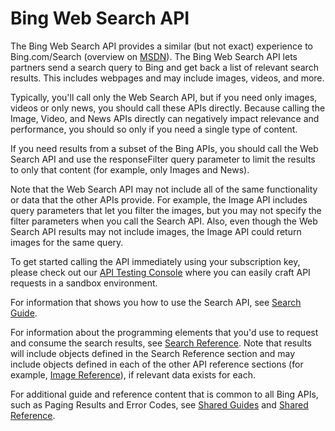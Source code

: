 <!-- 
NavPath: Bing Web Search API
LinkLabel: Overview
Weight: 80
url:bing-web-search-api/documentation
-->

# Bing Web Search API

The Bing Web Search API provides a similar (but not exact) experience to Bing.com/Search (overview on [MSDN](https://msdn.microsoft.com/en-us/library/mt711415.aspx)). The Bing Web Search API lets partners send a search query to Bing and get back a list of relevant search results. This includes webpages and may include images, videos, and more.

Typically, you'll call only the Web Search API, but if you need only images, videos or only news, you should call these APIs directly. Because calling the Image, Video, and News APIs directly can negatively impact relevance and performance, you should so only if you need a single type of content.

If you need results from a subset of the Bing APIs, you should call the Web Search API and use the responseFilter query parameter to limit the results to only that content (for example, only Images and News).

Note that the Web Search API may not include all of the same functionality or data that the other APIs provide. For example, the Image API includes query parameters that let you filter the images, but you may not specify the filter parameters when you call the Search API. Also, even though the Web Search API results may not include images, the Image API could return images for the same query.

To get started calling the API immediately using your subscription key, please check out our [API Testing Console](https://bingapis.portal.azure-api.net/docs/services/56b43eeccf5ff8098cef3807/operations/56b4447dcf5ff8098cef380d) where you can easily craft API requests in a sandbox environment.

For information that shows you how to use the Search API, see [Search Guide](https://msdn.microsoft.com/en-us/library/dn760781(v=bsynd.50).aspx).

For information about the programming elements that you'd use to request and consume the search results, see [Search Reference](https://msdn.microsoft.com/en-us/library/dn760794(v=bsynd.50).aspx). Note that results will include objects defined in the Search Reference section and may include objects defined in each of the other API reference sections (for example, [Image Reference](https://msdn.microsoft.com/en-us/library/dn760791(v=bsynd.50).aspx)), if relevant data exists for each.

For additional guide and reference content that is common to all Bing APIs, such as Paging Results and Error Codes, see [Shared Guides](https://msdn.microsoft.com/en-us/library/mt711404(v=bsynd.50).aspx) and [Shared Reference](https://msdn.microsoft.com/en-us/library/mt711403(v=bsynd.50).aspx).
